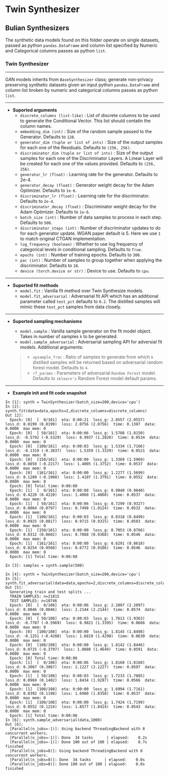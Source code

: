 # Twin Synthesizer

## Bulian Synthesizers

The synthetic data models found on this folder operate on single datasets, passed as python `pandas.DataFrame` and column list specified by Numeric and Categorical columns passes as python `list`.

### Twin Synthesizer

***

GAN models inherits from `BaseSynthesizer` class; generate non-privacy preserving synthetic datasets given an input python `pandas.DataFrame` and column list broken by numeric and categorical columns passes as python `list`.

***

* **Suported arguments**
  * `discrete_columns (list-like)` : List of discrete columns to be used to generate the Conditional Vector. This list should contatin the column names.
  * `embedding_dim (int)` : Size of the random sample passed to the Generator. Defaults to `128`.
  * `generator_dim (tuple or list of ints)` : Size of the output samples for each one of the Residuals. Defaults to `(256, 256)`.
  * `discriminator_dim (tuple or list of ints)` : Size of the output samples for each one of the Discriminator Layers. A Linear Layer will be created for each one of the values provided. Defaults to `(256, 256)`.
  * `generator_lr (float)` : Learning rate for the generator. Defaults to 2e-4.
  * `generator_decay (float)` : Generator weight decay for the Adam Optimizer. Defaults to `1e-6`.
  * `discriminator_lr (float)` : Learning rate for the discriminator. Defaults to `2e-4`.
  * `discriminator_decay (float)` : Discriminator weight decay for the Adam Optimizer. Defaults to `1e-6`.
  * `batch_size (int)` : Number of data samples to process in each step. Defaults to `500`.
  * `discriminator_steps (int)` : Number of discriminator updates to do for each generator update. WGAN paper default is 5. Here we use `1` to match original CTGAN implementation.
  * `log_frequency (boolean)` : Whether to use log frequency of categorical levels in conditional sampling. Defaults to `True`.
  * `epochs (int)` : Number of training epochs. Defaults to `300`.
  * `pac (int)` : Number of samples to group together when applying the discriminator. Defaults to `10`.
  * `device (torch.device or str)` : Device to use. Defaults to `cpu`.

***

* **Suported fit methods**
  * `model.fit` : Vanilla fit method over Twin Synthesize models.
  * `model.fit_adversarial` : Adversarial fit API which has an additional parameter called `test_pct` defaults to `0.2`. The distilled samples will mimic these `test_pct` samples from data closely.

***

*   **Suported sampling mechanisms**

    * `model.sample` : Vanilla sample generator on the fit model object. Takes in number of samples `k` to be generated.
    * `model.sample_adversarial` : Adversarial sampling API for adversial fit models. Additional arguments:

    > * `upsample_frac` : Ratio of samples to generate from which `k` distilled samples will be returned based on adversarial random forest model. Defaults to `4`.
    > * `rf_params` : Parameters of adversarial `Random Forest` model. Defaults to `sklearn's` Random Forest model default params.

***

* **Example init and fit code snapshot**

```
In [1]: synth = TwinSynthesizer(batch_size=200,device='cpu')
In [2]: synth.fit(data=data,epochs=2,discrete_columns=discrete_columns)
Out [2]: 
  Epoch: [0]  [  0/161]  eta: 0:00:21  loss_g: 2.0557 (2.0557)  loss_d: 0.0199 (0.0199)  loss: 2.0756 (2.0756)  time: 0.1307  data: 0.0000  max mem: 0
  Epoch: [0]  [ 50/161]  eta: 0:00:06  loss_g: 1.5708 (1.8150)  loss_d: -0.5792 (-0.5329)  loss: 0.9937 (1.2820)  time: 0.0534  data: 0.0000  max mem: 0
  Epoch: [0]  [100/161]  eta: 0:00:03  loss_g: 1.5334 (1.7166)  loss_d: -0.1319 (-0.3837)  loss: 1.5359 (1.3329)  time: 0.0521  data: 0.0000  max mem: 0
  Epoch: [0]  [150/161]  eta: 0:00:00  loss_g: 1.3369 (1.5969)  loss_d: 0.0850 (-0.2217)  loss: 1.4005 (1.3752)  time: 0.0537  data: 0.0000  max mem: 0
  Epoch: [0]  [161/161]  eta: 0:00:00  loss_g: 1.2277 (1.5699)  loss_d: 0.1289 (-0.1908)  loss: 1.4107 (1.3791)  time: 0.0552  data: 0.0000  max mem: 0
  Epoch: [0] Total time: 0:00:08
  Epoch: [1]  [  0/161]  eta: 0:00:08  loss_g: 0.9840 (0.9840)  loss_d: 0.4220 (0.4220)  loss: 1.4060 (1.4060)  time: 0.0537  data: 0.0000  max mem: 0
  Epoch: [1]  [ 50/161]  eta: 0:00:06  loss_g: 0.7299 (0.9327)  loss_d: 0.0064 (0.0797)  loss: 0.7498 (1.0124)  time: 0.0532  data: 0.0000  max mem: 0
  Epoch: [1]  [100/161]  eta: 0:00:03  loss_g: 0.8318 (0.8499)  loss_d: 0.0925 (0.0817)  loss: 0.9715 (0.9315)  time: 0.0583  data: 0.0000  max mem: 0
  Epoch: [1]  [150/161]  eta: 0:00:00  loss_g: 0.7053 (0.8766)  loss_d: 0.0312 (0.0602)  loss: 0.7088 (0.9368)  time: 0.0546  data: 0.0000  max mem: 0
  Epoch: [1]  [161/161]  eta: 0:00:00  loss_g: 0.6291 (0.8618)  loss_d: 0.0254 (0.0568)  loss: 0.6772 (0.9186)  time: 0.0546  data: 0.0000  max mem: 0
  Epoch: [1] Total time: 0:00:08

In [3]: samples = synth.sample(500)
```

```
In [4]: synth = TwinSynthesizer(batch_size=200,device='cpu')
In [5]: synth.fit_adversarial(data=data,epochs=2,discrete_columns=discrete_columns)
Out [5]: 
  Generating train and test splits ...
  TRAIN SAMPLES: n=21815
  TEST SAMPLES: n=10746
  Epoch: [0]  [  0/108]  eta: 0:00:06  loss_g: 2.2097 (2.2097)  loss_d: 0.0046 (0.0046)  loss: 2.2144 (2.2144)  time: 0.0574  data: 0.0000  max mem: 0
  Epoch: [0]  [ 50/108]  eta: 0:00:03  loss_g: 1.7613 (1.9363)  loss_d: -0.7787 (-0.5969)  loss: 0.9821 (1.3395)  time: 0.0666  data: 0.0000  max mem: 0
  Epoch: [0]  [100/108]  eta: 0:00:00  loss_g: 1.8145 (1.8498)  loss_d: -0.1251 (-0.4208)  loss: 1.6819 (1.4290)  time: 0.0630  data: 0.0000  max mem: 0
  Epoch: [0]  [108/108]  eta: 0:00:00  loss_g: 1.8142 (1.8446)  loss_d: 0.0725 (-0.3797)  loss: 1.8088 (1.4649)  time: 0.0591  data: 0.0000  max mem: 0
  Epoch: [0] Total time: 0:00:06
  Epoch: [1]  [  0/108]  eta: 0:00:06  loss_g: 1.8160 (1.8160)  loss_d: 0.3067 (0.3067)  loss: 2.1227 (2.1227)  time: 0.0597  data: 0.0000  max mem: 0
  Epoch: [1]  [ 50/108]  eta: 0:00:03  loss_g: 1.7233 (1.7885)  loss_d: 0.0969 (0.1402)  loss: 1.8434 (1.9287)  time: 0.0566  data: 0.0000  max mem: 0
  Epoch: [1]  [100/108]  eta: 0:00:00  loss_g: 1.6994 (1.7161)  loss_d: 0.0392 (0.1198)  loss: 1.6980 (1.8358)  time: 0.0537  data: 0.0000  max mem: 0
  Epoch: [1]  [108/108]  eta: 0:00:00  loss_g: 1.7424 (1.7199)  loss_d: 0.0552 (0.1224)  loss: 1.8577 (1.8424)  time: 0.0543  data: 0.0000  max mem: 0
  Epoch: [1] Total time: 0:00:06
In [6]: synth.sample_adversarial(data,1000)
Out [6]:
  [Parallel(n_jobs=-1)]: Using backend ThreadingBackend with 8 concurrent workers.
  [Parallel(n_jobs=-1)]: Done  34 tasks      | elapsed:    0.2s
  [Parallel(n_jobs=-1)]: Done 100 out of 100 | elapsed:    0.7s finished
  [Parallel(n_jobs=8)]: Using backend ThreadingBackend with 8 concurrent workers.
  [Parallel(n_jobs=8)]: Done  34 tasks      | elapsed:    0.0s
  [Parallel(n_jobs=8)]: Done 100 out of 100 | elapsed:    0.0s finished
```
